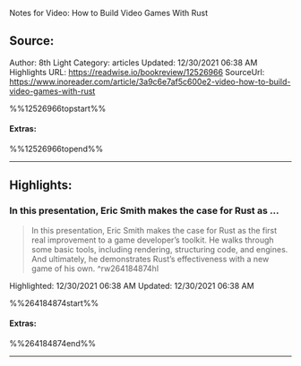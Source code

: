Notes for Video: How to Build Video Games With Rust

## Source:
Author: 8th Light
Category: articles
Updated: 12/30/2021 06:38 AM
Highlights URL: https://readwise.io/bookreview/12526966
SourceUrl: https://www.inoreader.com/article/3a9c6e7af5c600e2-video-how-to-build-video-games-with-rust

%%12526966topstart%%
#### Extras:

%%12526966topend%%


 
-----
 ## Highlights:

### In this presentation, Eric Smith makes the case for Rust as ...
>In this presentation, Eric Smith makes the case for Rust as the first real improvement to a game developer’s toolkit. He walks through some basic tools, including rendering, structuring code, and engines. And ultimately, he demonstrates Rust’s effectiveness with a new game of his own. ^rw264184874hl


Highlighted: 12/30/2021 06:38 AM
Updated: 12/30/2021 06:38 AM

%%264184874start%%
#### Extras:

%%264184874end%%



------

